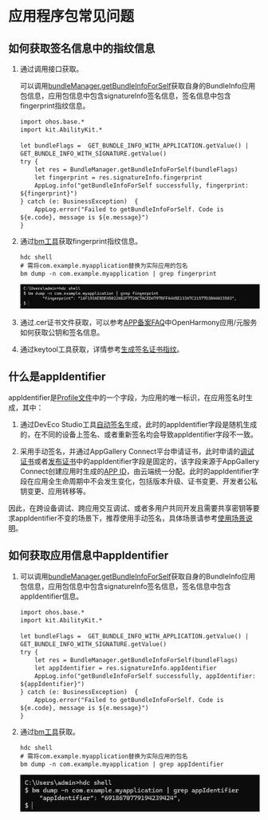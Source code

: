 # 应用程序包常见问题

## 如何获取签名信息中的指纹信息

1. 通过调用接口获取。

    可以调用[bundleManager.getBundleInfoForSelf](../../../../API_Reference/source_zh_cn/apis/AbilityKit/cj-apis-bundle_manager.md#static-func-getbundleinfoforselfint32)获取自身的BundleInfo应用包信息，应用包信息中包含signatureInfo签名信息，签名信息中包含fingerprint指纹信息。

    <!-- compile -->

    ```cangjie
    import ohos.base.*
    import kit.AbilityKit.*

    let bundleFlags =  GET_BUNDLE_INFO_WITH_APPLICATION.getValue() | GET_BUNDLE_INFO_WITH_SIGNATURE.getValue()
    try {
        let res = BundleManager.getBundleInfoForSelf(bundleFlags)
        let fingerprint = res.signatureInfo.fingerprint
        AppLog.info("getBundleInfoForSelf successfully, fingerprint: ${fingerprint}")
    } catch (e: BusinessException)  {
        AppLog.error("Failed to getBundleInfoForSelf. Code is ${e.code}, message is ${e.message}")
    }
    ```

2. 通过[bm工具](../../tools/cj-bm-tool.md#bm工具)获取fingerprint指纹信息。

    ```shell
    hdc shell
    # 需将com.example.myapplication替换为实际应用的包名
    bm dump -n com.example.myapplication | grep fingerprint
    ```

    ![alt text](figures/get_fingerprint.png)

3. 通过.cer证书文件获取，可以参考[APP备案FAQ](https://developer.huawei.com/consumer/cn/doc/app/50130)中OpenHarmony应用/元服务如何获取公钥和签名信息。

4. 通过keytool工具获取，详情参考[生成签名证书指纹](https://developer.huawei.com/consumer/cn/doc/AppGallery-connect-Guides/appgallerykit-preparation-game-0000001055356911#section147011294331)。

## 什么是appIdentifier

appIdentifier是[Profile文件](https://developer.huawei.com/consumer/cn/doc/app/agc-help-add-releaseprofile-0000001914714796)中的一个字段，为应用的唯一标识，在应用签名时生成，其中：

1. 通过DevEco Studio工具[自动签名](https://developer.huawei.com/consumer/cn/doc/harmonyos-guides/ide-signing#section18815157237)生成，此时的appIdentifier字段是随机生成的，在不同的设备上签名、或者重新签名均会导致appIdentifier字段不一致。

2. 采用手动签名，并通过AppGallery Connect平台申请证书，此时申请的[调试证书](https://developer.huawei.com/consumer/cn/doc/app/agc-help-add-debugcert-0000001914263178)或者[发布证书](https://developer.huawei.com/consumer/cn/doc/app/agc-help-add-releasecert-0000001946273961)中的appIdentifier字段是固定的，该字段来源于AppGallery Connect创建应用时生成的[APP ID](https://developer.huawei.com/consumer/cn/doc/app/agc-help-createharmonyapp-0000001945392297)，由云端统一分配。此时的appIdentifier字段在应用全生命周期中不会发生变化，包括版本升级、证书变更、开发者公私钥变更、应用转移等。

因此，在跨设备调试、跨应用交互调试、或者多用户共同开发且需要共享密钥等要求appIdentifier不变的场景下，推荐使用手动签名，具体场景请参考[使用场景说明](https://developer.huawei.com/consumer/cn/doc/harmonyos-guides/ide-signing#section54361623194519)。

## 如何获取应用信息中appIdentifier

1. 可以调用[bundleManager.getBundleInfoForSelf](../../../../API_Reference/source_zh_cn/apis/AbilityKit/cj-apis-bundle_manager.md#static-func-getbundleinfoforselfint32)获取自身的BundleInfo应用包信息，应用包信息中包含signatureInfo签名信息，签名信息中包含appIdentifier信息。

    <!-- compile -->

    ```cangjie
    import ohos.base.*
    import kit.AbilityKit.*

    let bundleFlags =  GET_BUNDLE_INFO_WITH_APPLICATION.getValue() | GET_BUNDLE_INFO_WITH_SIGNATURE.getValue()
    try {
        let res = BundleManager.getBundleInfoForSelf(bundleFlags)
        let appIdentifier = res.signatureInfo.appIdentifier
        AppLog.info("getBundleInfoForSelf successfully, appIdentifier: ${appIdentifier}")
    } catch (e: BusinessException)  {
        AppLog.error("Failed to getBundleInfoForSelf. Code is ${e.code}, message is ${e.message}")
    }
    ```

2. 通过[bm工具](../../tools/cj-bm-tool.md#bm工具)获取。

    ```shell
    hdc shell
    # 需将com.example.myapplication替换为实际应用的包名
    bm dump -n com.example.myapplication | grep appIdentifier
    ```

    ![alt text](figures/get_appIdentifier.png)

